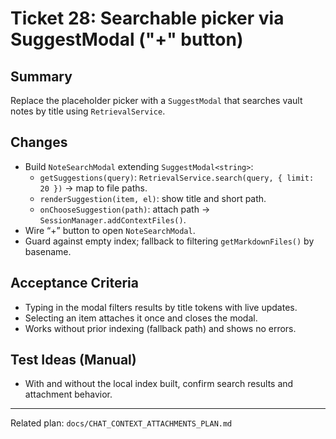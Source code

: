 # Ticket 28: Searchable picker via SuggestModal ("+" button)

## Summary
Replace the placeholder picker with a `SuggestModal` that searches vault notes by title using `RetrievalService`.

## Changes
- Build `NoteSearchModal` extending `SuggestModal<string>`:
  - `getSuggestions(query)`: `RetrievalService.search(query, { limit: 20 })` → map to file paths.
  - `renderSuggestion(item, el)`: show title and short path.
  - `onChooseSuggestion(path)`: attach path → `SessionManager.addContextFiles()`.
- Wire “+” button to open `NoteSearchModal`.
- Guard against empty index; fallback to filtering `getMarkdownFiles()` by basename.

## Acceptance Criteria
- Typing in the modal filters results by title tokens with live updates.
- Selecting an item attaches it once and closes the modal.
- Works without prior indexing (fallback path) and shows no errors.

## Test Ideas (Manual)
- With and without the local index built, confirm search results and attachment behavior.

---
Related plan: `docs/CHAT_CONTEXT_ATTACHMENTS_PLAN.md`
